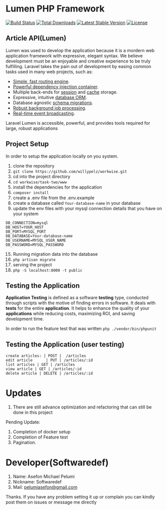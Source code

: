 # Lumen PHP Framework

[![Build Status](https://travis-ci.org/laravel/lumen-framework.svg)](https://travis-ci.org/laravel/lumen-framework)
[![Total Downloads](https://img.shields.io/packagist/dt/laravel/framework)](https://packagist.org/packages/laravel/lumen-framework)
[![Latest Stable Version](https://img.shields.io/packagist/v/laravel/framework)](https://packagist.org/packages/laravel/lumen-framework)
[![License](https://img.shields.io/packagist/l/laravel/framework)](https://packagist.org/packages/laravel/lumen-framework)


## Article API(Lumen)
  
Lumen was used to develop the application because it is a mordern web application framework with expressive, elegant syntax. We believe development must be an enjoyable and creative experience to be truly fulfilling. Laravel takes the pain out of development by easing common tasks used in many web projects, such as:  
  
- [Simple, fast routing engine](https://laravel.com/docs/routing).  
- [Powerful dependency injection container](https://laravel.com/docs/container).  
- Multiple back-ends for [session](https://laravel.com/docs/session) and [cache](https://laravel.com/docs/cache) storage.  
- Expressive, intuitive [database ORM](https://laravel.com/docs/eloquent).  
- Database agnostic [schema migrations](https://laravel.com/docs/migrations).  
- [Robust background job processing](https://laravel.com/docs/queues).  
- [Real-time event broadcasting](https://laravel.com/docs/broadcasting).  
  
Laravel Lumen is accessible, powerful, and provides tools required for large, robust applications 
  
##  Project Setup
 In order to setup the application locally on you system. 
   1. clone the repository 
   2. `git clone https://github.com/willypelz/workwise.git`  
   3. cd into the project directory 
   4. `cd workwise/task-two/www` 
   5. install the dependencies for the application
   6. `composer install`
   7.  create a .env file from the .env.example 
   11. create a database called `Your-database-name` in your database 
   12. update the env files with your mysql connection details that you have on your system 


    DB_CONNECTION=mysql  
    DB_HOST=YOUR_HOST  
    DB_PORT=MYSQL_PORT  
    DB_DATABASE=Your-database-name  
    DB_USERNAME=MYSQL_USER_NAME  
    DB_PASSWORD=MYSQL_PASSWORD
    
15. Running migration data into the database 
16. `php artisan migrate`
17. serving the project 
18. `php -S localhost:8000 -t public`

##  Testing the Application 
**Application Testing**  is defined as a software  **testing**  type, conducted through scripts with the motive of finding errors in software. It deals with  **tests**  for the entire  **application**. It helps to enhance the quality of your  **applications**  while reducing costs, maximizing ROI, and saving development time.

In order to run the feature test that was written 
	`php ./vendor/bin/phpunit`


##  Testing the Application (user testing)
```
create articles: | POST |  /articles
edit article      | PUT | /articles/:id
list articles | GET | /articles
view article | GET | /articles/:id
delete article | DELETE | /articles/:id
```


# Updates

1. There are still advance optimization and refactoring that can still be done in this project

Pending Update:

1. Completion of docker setup
2. Completion of Feature test
3. Pagination. 
 
 
# Developer(Softwaredef)

1. Name: Asefon Michael Pelumi 
2. Nickname: Softwaredef
3. Mail: pelumiasefon@gmail.com

Thanks. If you have any problem setting it up or complain you can kindly post them on issues or message me directly

